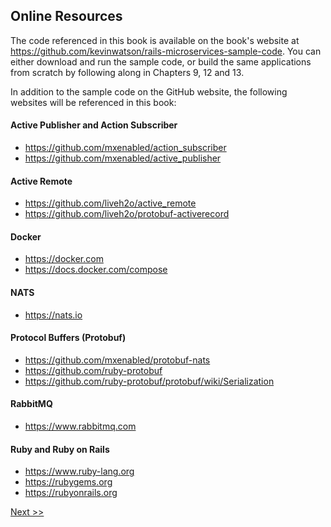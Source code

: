 ## Online Resources

The code referenced in this book is available on the book's website at https://github.com/kevinwatson/rails-microservices-sample-code. You can either download and run the sample code, or build the same applications from scratch by following along in Chapters 9, 12 and 13.

In addition to the sample code on the GitHub website, the following websites will be referenced in this book:

#### Active Publisher and Action Subscriber

* https://github.com/mxenabled/action_subscriber
* https://github.com/mxenabled/active_publisher

#### Active Remote

* https://github.com/liveh2o/active_remote
* https://github.com/liveh2o/protobuf-activerecord

#### Docker

* https://docker.com
* https://docs.docker.com/compose

#### NATS

* https://nats.io

#### Protocol Buffers (Protobuf)

* https://github.com/mxenabled/protobuf-nats
* https://github.com/ruby-protobuf
* https://github.com/ruby-protobuf/protobuf/wiki/Serialization

#### RabbitMQ

* https://www.rabbitmq.com

#### Ruby and Ruby on Rails

* https://www.ruby-lang.org
* https://rubygems.org
* https://rubyonrails.org

[Next >>](006-acknowledgements.md)
